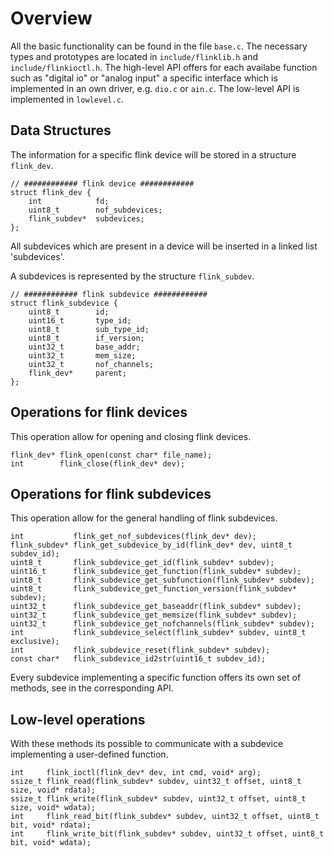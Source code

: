 # Overview
All the basic functionality can be found in the file `base.c`.  The necessary types and prototypes are located 
in `include/flinklib.h` and `include/flinkioctl.h`. The high-level API offers for each availabe function such as 
"digital io" or "analog input" a specific interface which is implemented in an own driver, e.g. `dio.c` or `ain.c`.
The low-level API is implemented in `lowlevel.c`. 

## Data Structures
The information for a specific flink device will be stored in a structure `flink_dev`.

    // ############ flink device ############
    struct flink_dev {
        int            fd;
        uint8_t        nof_subdevices;
        flink_subdev*  subdevices;
    };

All subdevices which are present in a device will be inserted in a linked list 'subdevices'.

A subdevices is represented by the structure `flink_subdev`. 

    // ############ flink subdevice ############
    struct flink_subdevice {
        uint8_t        id;
        uint16_t       type_id;
        uint8_t        sub_type_id;
        uint8_t        if_version;
        uint32_t       base_addr;
        uint32_t       mem_size;
        uint32_t       nof_channels;
        flink_dev*     parent;
    };

## Operations for flink devices
This operation allow for opening and closing flink devices.

    flink_dev* flink_open(const char* file_name);
    int        flink_close(flink_dev* dev);

## Operations for flink subdevices
This operation allow for the general handling of flink subdevices.

    int           flink_get_nof_subdevices(flink_dev* dev);
    flink_subdev* flink_get_subdevice_by_id(flink_dev* dev, uint8_t subdev_id);
    uint8_t       flink_subdevice_get_id(flink_subdev* subdev);
    uint16_t      flink_subdevice_get_function(flink_subdev* subdev);
    uint8_t       flink_subdevice_get_subfunction(flink_subdev* subdev);
    uint8_t       flink_subdevice_get_function_version(flink_subdev* subdev);
    uint32_t      flink_subdevice_get_baseaddr(flink_subdev* subdev);
    uint32_t      flink_subdevice_get_memsize(flink_subdev* subdev);
    uint32_t      flink_subdevice_get_nofchannels(flink_subdev* subdev);
    int           flink_subdevice_select(flink_subdev* subdev, uint8_t exclusive);
    int           flink_subdevice_reset(flink_subdev* subdev);
    const char*   flink_subdevice_id2str(uint16_t subdev_id);

Every subdevice implementing a specific function offers its own set of methods, see in the corresponding API.

## Low-level operations
With these methods its possible to communicate with a subdevice implementing a user-defined function.

    int     flink_ioctl(flink_dev* dev, int cmd, void* arg);
    ssize_t flink_read(flink_subdev* subdev, uint32_t offset, uint8_t size, void* rdata);
    ssize_t flink_write(flink_subdev* subdev, uint32_t offset, uint8_t size, void* wdata);
    int     flink_read_bit(flink_subdev* subdev, uint32_t offset, uint8_t bit, void* rdata);
    int     flink_write_bit(flink_subdev* subdev, uint32_t offset, uint8_t bit, void* wdata);
